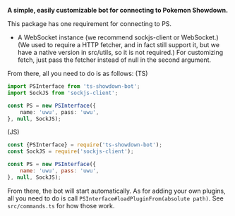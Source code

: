 **A simple, easily customizable bot for connecting to Pokemon Showdown.**

This package has one requirement for connecting to PS.
- A WebSocket instance (we recommend sockjs-client or WebSocket.)
(We used to require a HTTP fetcher, and in fact still support it, but we have a native version in src/utils, so it is not required.)
For customizing fetch, just pass the fetcher instead of null in the second argument.


From there, all you need to do is as follows:
(TS)
```ts
import PSInterface from 'ts-showdown-bot';
import SockJS from 'sockjs-client';

const PS = new PSInterface({
    name: 'uwu', pass: 'uwu',
}, null, SockJS);
```

(JS)
```js
const {PSInterface} = require('ts-showdown-bot');
const SockJS = require('sockjs-client');

const PS = new PSInterface({
    name: 'uwu', pass: 'uwu',
}, null, SockJS);
```

From there, the bot will start automatically. 
As for adding your own plugins, all you need to do is call `PSInterface#loadPluginFrom(absolute path)`.
See `src/commands.ts` for how those work.